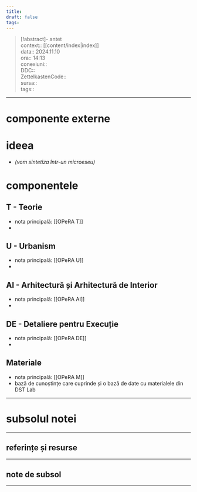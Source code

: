 ```yaml
---
title: 
draft: false
tags:
---
```

> [!abstract]- antet  
> context:: [[content/index|index]]   
> data:: 2024.11.10  
> ora:: 14:13  
> conexiuni::  
> DDC::  
> ZettelkastenCode::  
> sursa::  
> tags::  


---
# componente externe  
  
# ideea  
- *(vom sintetiza într-un microeseu)*  
# componentele  
## T - Teorie  
- nota principală: [[OPeRA T]]  
-   
## U - Urbanism  
- nota principală: [[OPeRA U]]  
-   
## AI - Arhitectură și Arhitectură de Interior  
- nota principală: [[OPeRA AI]]  
-   
## DE - Detaliere pentru Execuție  
- nota principală: [[OPeRA DE]]  
-   
## Materiale  
- nota principală: [[OPeRA M]]  
- bază de cunoștințe care cuprinde și o bază de date cu materialele din DST Lab  


---
# subsolul notei
---
## referințe și resurse


---
## note de subsol
---


